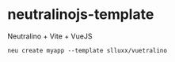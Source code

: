 # neutralinojs-template

Neutralino + Vite + VueJS

```
neu create myapp --template slluxx/vuetralino
```